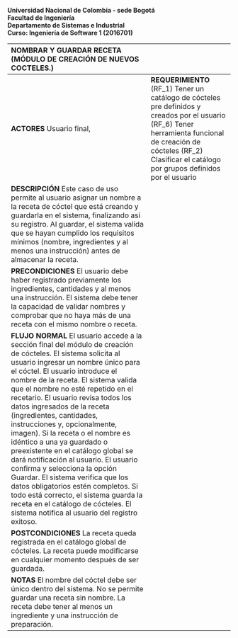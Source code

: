   
**Universidad Nacional de Colombia \- sede Bogotá**  
**Facultad de Ingeniería**  
**Departamento de Sistemas e Industrial**  
**Curso:  Ingeniería de Software 1 (2016701)**

| NOMBRAR Y GUARDAR RECETA (MÓDULO DE CREACIÓN DE NUEVOS COCTELES.) |  |
| :---- | :---- |
| **ACTORES** Usuario final, | **REQUERIMIENTO** (RF\_1) Tener un catálogo de cócteles pre definidos y creados por el usuario (RF\_6) Tener herramienta funcional de creación de cócteles (RF\_2) Clasificar el catálogo por grupos definidos por el usuario  |
| **DESCRIPCIÓN** Este caso de uso permite al usuario asignar un nombre a la receta de cóctel que está creando y guardarla en el sistema, finalizando así su registro. Al guardar, el sistema valida que se hayan cumplido los requisitos mínimos (nombre, ingredientes y al menos una instrucción) antes de almacenar la receta. |  |
| **PRECONDICIONES** El usuario debe haber registrado previamente los ingredientes, cantidades y al menos una instrucción. El sistema debe tener la capacidad de validar nombres y comprobar que no haya más de una receta con el mismo nombre o receta. |  |
| **FLUJO NORMAL** El usuario accede a la sección final del módulo de creación de cócteles. El sistema solicita al usuario ingresar un nombre único para el cóctel. El usuario introduce el nombre de la receta. El sistema valida que el nombre no esté repetido en el recetario. El usuario revisa todos los datos ingresados de la receta (ingredientes, cantidades, instrucciones y, opcionalmente, imagen). Si la receta o el nombre es idéntico a una ya guardado o preexistente en el catálogo global se dará notificación al usuario. El usuario confirma y selecciona la opción Guardar. El sistema verifica que los datos obligatorios estén completos. Si todo está correcto, el sistema guarda la receta en el catálogo de cócteles. El sistema notifica al usuario del registro exitoso. |  |
| **POSTCONDICIONES** La receta queda registrada en el catálogo global de cócteles. La receta puede modificarse en cualquier momento después de ser guardada. |  |
| **NOTAS** El nombre del cóctel debe ser único dentro del sistema. No se permite guardar una receta sin nombre. La receta debe tener al menos un ingrediente y una instrucción de preparación. |  |

